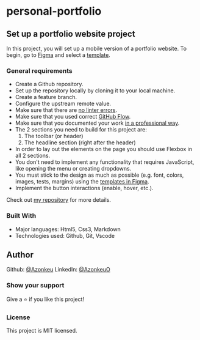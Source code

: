 # personal-portfolio

## Set up a portfolio website project

In this project, you will set up a mobile version of a portfolio website. To begin, go to [Figma](https://www.figma.com/file/l7SqJ3ZfkAKih9sFxvWSR4/Microverse-Student-Project-1?node-id=0%3A1) and select a [template](https://www.figma.com/file/l7SqJ3ZfkAKih9sFxvWSR4/Microverse-Student-Project-1?node-id=0%3A1).

### General requirements
* Create a Github repository.
* Set up the repository locally by cloning it to your local machine.
* Create a feature branch.
* Configure the upstream remote value.
* Make sure that there are [no linter errors](https://github.com/microverseinc/linters-config).
* Make sure that you used correct [GitHub Flow](https://github.com/microverseinc/curriculum-transversal-skills/blob/main/git-github/articles/github_flow.md).
* Make sure that you documented your work [in a professional way](https://github.com/microverseinc/curriculum-transversal-skills/blob/main/documentation/articles/professional_repo_rules.md).
* The 2 sections you need to build for this project are:
   1. The toolbar (or header)
   2. The headline section (right after the header)
* In order to lay out the elements on the page you should use Flexbox in all 2 sections.
* You don't need to implement any functionality that requires JavaScript, like opening the menu or creating dropdowns.
* You must stick to the design as much as possible (e.g. font, colors, images, tests, margins) using the [templates in Figma](https://www.figma.com/file/l7SqJ3ZfkAKih9sFxvWSR4/Microverse-Student-Project-1?node-id=0%3A1).
* Implement the button interactions (enable, hover, etc.).

Check out [my repository]() for more details.

### Built With
* Major languages: Html5, Css3, Markdown
* Technologies used: Github, Git, Vscode

## Author

Github: [@Azonkeu](https://github.com/Azonkeu)
LinkedIn: [@AzonkeuO](https://www.linkedin.com/in/azonkeu-ornela-88a14b172/)


### Show your support

Give a ⭐️ if you like this project!

### License

This project is MIT licensed.
